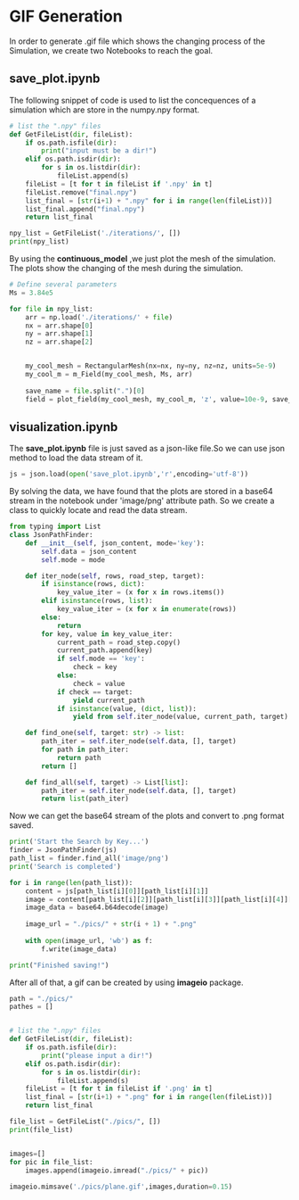 # GIF Generation

In order to generate .gif file which shows the changing process of the Simulation, we create two Notebooks to reach the goal.

## save_plot.ipynb

The following snippet of code is used to list the concequences of a simulation which are store in the numpy.npy format.

```python
# list the ".npy" files
def GetFileList(dir, fileList): 
    if os.path.isfile(dir): 
        print("input must be a dir!")
    elif os.path.isdir(dir):
        for s in os.listdir(dir):
            fileList.append(s)
    fileList = [t for t in fileList if '.npy' in t]
    fileList.remove("final.npy")
    list_final = [str(i+1) + ".npy" for i in range(len(fileList))]
    list_final.append("final.npy")
    return list_final

npy_list = GetFileList('./iterations/', [])
print(npy_list)
```

By using the **continuous_model** ,we just plot the mesh of the simulation. The plots show the changing of the mesh during the simulation.

```python
# Define several parameters
Ms = 3.84e5

for file in npy_list:
    arr = np.load('./iterations/' + file)
    nx = arr.shape[0]
    ny = arr.shape[1]
    nz = arr.shape[2]


    my_cool_mesh = RectangularMesh(nx=nx, ny=ny, nz=nz, units=5e-9)
    my_cool_m = m_Field(my_cool_mesh, Ms, arr)
    
    save_name = file.split(".")[0]
    field = plot_field(my_cool_mesh, my_cool_m, 'z', value=10e-9, save_path="./plots/", save_name=save_name)
```

## visualization.ipynb

The **save_plot.ipynb** file is just saved as a json-like file.So we can use json method to load the data stream of it.

```python
js = json.load(open('save_plot.ipynb','r',encoding='utf-8'))
```

By solving the data, we have found that the plots are stored in a base64 stream in the notebook under 'image/png' attribute path. So we create a class to quickly locate and read the data stream.

```python
from typing import List
class JsonPathFinder:
    def __init__(self, json_content, mode='key'):
        self.data = json_content
        self.mode = mode

    def iter_node(self, rows, road_step, target):
        if isinstance(rows, dict):
            key_value_iter = (x for x in rows.items())
        elif isinstance(rows, list):
            key_value_iter = (x for x in enumerate(rows))
        else:
            return
        for key, value in key_value_iter:
            current_path = road_step.copy()
            current_path.append(key)
            if self.mode == 'key':
                check = key
            else:
                check = value
            if check == target:
                yield current_path
            if isinstance(value, (dict, list)):
                yield from self.iter_node(value, current_path, target)

    def find_one(self, target: str) -> list:
        path_iter = self.iter_node(self.data, [], target)
        for path in path_iter:
            return path
        return []

    def find_all(self, target) -> List[list]:
        path_iter = self.iter_node(self.data, [], target)
        return list(path_iter)
```

Now we can get the base64 stream of the plots and convert to .png format saved.

```python
print('Start the Search by Key...')
finder = JsonPathFinder(js)
path_list = finder.find_all('image/png')
print('Search is completed')

for i in range(len(path_list)):
    content = js[path_list[i][0]][path_list[i][1]]
    image = content[path_list[i][2]][path_list[i][3]][path_list[i][4]][path_list[i][5]]
    image_data = base64.b64decode(image)
    
    image_url = "./pics/" + str(i + 1) + ".png"
    
    with open(image_url, 'wb') as f:
        f.write(image_data)

print("Finished saving!")
```

After all of that, a gif can be created by using **imageio** package.

```python
path = "./pics/"
pathes = []


# list the ".npy" files
def GetFileList(dir, fileList): 
    if os.path.isfile(dir): 
        print("please input a dir!")
    elif os.path.isdir(dir):
        for s in os.listdir(dir):
            fileList.append(s)
    fileList = [t for t in fileList if '.png' in t]
    list_final = [str(i+1) + ".png" for i in range(len(fileList))]
    return list_final

file_list = GetFileList("./pics/", [])
print(file_list)


images=[]
for pic in file_list:
    images.append(imageio.imread("./pics/" + pic))
 
imageio.mimsave('./pics/plane.gif',images,duration=0.15)
```